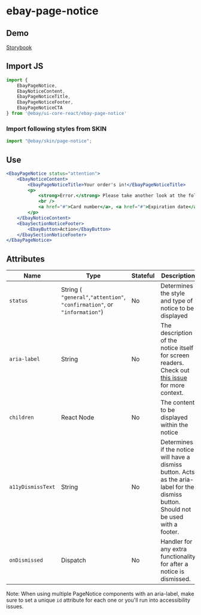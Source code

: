 # ebay-page-notice

## Demo

[Storybook](https://opensource.ebay.com/ebayui-core-react/main/?path=/story/ebay-page-notice--confirmation-message)

## Import JS

```jsx harmony
import {
    EbayPageNotice,
    EbayNoticeContent,
    EbayPageNoticeTitle,
    EbayPageNoticeFooter,
    EbayPageNoticeCTA
} from '@ebay/ui-core-react/ebay-page-notice'
```

### Import following styles from SKIN

```jsx harmony
import "@ebay/skin/page-notice";
```

## Use

```jsx harmony
<EbayPageNotice status="attention">
    <EbayNoticeContent>
        <EbayPageNoticeTitle>Your order's in!</EbayPageNoticeTitle>
        <p>
            <strong>Error.</strong> Please take another look at the following:
            <br />
            <a href="#">Card number</a>, <a href="#">Expiration date</a> &amp; <a href="#">Security code</a>.
        </p>
    </EbayNoticeContent>
    <EbaySectionNoticeFooter>
        <EbayButton>Action</EbayButton>
    </EbaySectionNoticeFooter>
</EbayPageNotice>
```

## Attributes

| Name         | Type                                                                          | Stateful | Description                                                                                                                                 | Default       |
| ------------ | ----------------------------------------------------------------------------- | -------- | ------------------------------------------------------------------------------------------------------------------------------------------- | ------------- |
| `status`     | String ( `"general"`,`"attention"`, `"confirmation"`, or `"information"`) | No       | Determines the style and type of notice to be displayed                                                                                         | `"general"`   |
| `aria-label` | String                                                                        | No       | The description of the notice itself for screen readers. Check out [this issue](https://github.com/eBay/skin/issues/1001) for more context. | -             |
| `children`   | React Node                                                                    | No       | The content to be displayed within the notice                                                                                               | -             |
| `a11yDismissText` | String                                                                   | No       | Determines if the notice will have a dismiss button.  Acts as the aria-label for the dismiss button. Should not be used with a footer.      | -             |
| `onDismissed` | Dispatch<boolean>                                                            | No       | Handler for any extra functionality for after a notice is dismissed.                                                                        | -             |

Note: When using multiple PageNotice components with an aria-label, make sure to set a unique `id` attribute for each one or you'll run into accessibility issues.
